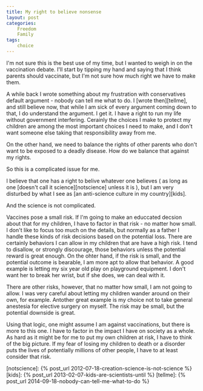 ```yaml
---
title: My right to believe nonsense
layout: post
categories:
    Freedom
    Family
tags:
    choice
---
```

I'm not sure this is the best use of my time, but I wanted to weigh in on the vaccination debate. I'll start by tipping my hand and saying that I think parents should vaccinate, but I'm not sure how much right we have to make them.

A while back I wrote something about my frustration with conservatives default argument - nobody can tell me what to do. I [wrote then][tellme], and still believe now, that while I am sick of every argument coming down to that, I do understand the argument. I get it. I have a right to run my life without government interfering. Cerainly the choices I make to protect my children are among the most important choices I need to make, and I don't want someone else taking that responsibility away from me. 

On the other hand, we need to balance the rights of other parents who don't want to be exposed to a deadly disease. How do we balance that against my rights.

So this is a complicated issue for me.

I believe that one has a right to belive whatever one believes ( as long as one [doesn't call it science][notscience] unless it is ), but I am very disturbed by what I see as [an anti-science culture in my country][kids].

And the science is not complicated.

Vaccines pose a small risk. If I'm going to make an educcated decsion about that for my children, I have to factor in that risk - no matter how small. I don't like to focus too much on the details, but normally as a father I handle these kinds of risk decisions based on the potential loss. There are certainly behaviors I can allow in my children that are have a high risk. I tend to disallow, or strongly discourage, those behaviors unless the potential reward is great enough. On the ohter hand, if the risk is small, and the potential outcome is bearable, I am more apt to allow that behavior. A good example is letting my six year old play on playground equipment. I don't want her to break her wrist, but if she does, we can deal with it.

There are other risks, however, that no matter how small, I am not going to allow. I was very careful about letting my children wander around on their own, for example. Antother great example is my choice not to take general anestesia for elective surgery on myself. The risk may be small, but the potential downside is great. 

Using that logic, one might assume I am against vaccinations, but there is more to this one. I have to factor in the impact I have on society as a whole. As hard as it might be for me to put my own children at risk, I have to think of the big picture. If my fear of losing my children to death or a disorder puts the lives of potentially millions of other people, I have to at least consider that risk.

[notscience]: {% post_url 2012-07-18-creation-science-is-not-science %}
[kids]: {% post_url 2013-02-07-kids-are-scientists-until %}
[tellme]: {% post_url 2014-09-18-nobody-can-tell-me-what-to-do %}
